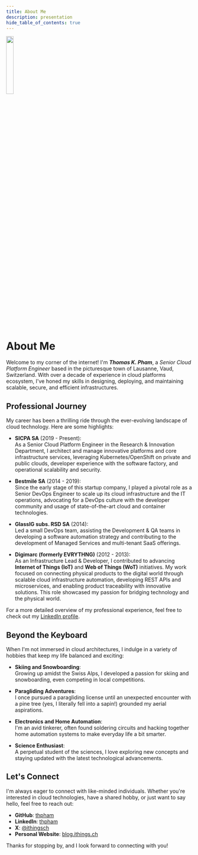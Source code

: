```yaml
---
title: About Me
description: presentation
hide_table_of_contents: true
---
```


<img src="/img/me.jpg" width="20%" height="20%"></img>

# About Me

Welcome to my corner of the internet! I'm ***Thomas K. Pham***, a *Senior Cloud Platform Engineer* based in the picturesque town of Lausanne, Vaud, Switzerland. With over a decade of experience in cloud platforms ecosystem, I've honed my skills in designing, deploying, and maintaining scalable, secure, and efficient infrastructures.

## Professional Journey

My career has been a thrilling ride through the ever-evolving landscape of cloud technology. Here are some highlights:

- **SICPA SA** (2019 - Present):  
  As a Senior Cloud Platform Engineer in the Research & Innovation Department, I architect and manage innovative platforms and core infrastructure services, leveraging Kubernetes/OpenShift on private and public clouds, developer experience with the software factory, and operational scalability and security.

- **Bestmile SA** (2014 - 2019):  
  Since the early stage of this startup company, I played a pivotal role as a Senior DevOps Engineer to scale up its cloud infrastructure and the IT operations, advocating for a DevOps culture with the developer community and usage of state-of-the-art cloud and container technologies.

- **GlassIG subs. RSD SA** (2014):  
  Led a small DevOps team, assisting the Development & QA teams in developing a software automation strategy and contributing to the development of Managed Services and multi-tenant SaaS offerings.

- **Digimarc (formerly EVRYTHNG)** (2012 - 2013):  
  As an Infrastructure Lead & Developer, I contributed to advancing **Internet of Things (IoT)** and **Web of Things (WoT)** initiatives. My work focused on connecting physical products to the digital world through scalable cloud infrastructure automation, developing REST APIs and microservices, and enabling product traceability with innovative solutions. This role showcased my passion for bridging technology and the physical world.


For a more detailed overview of my professional experience, feel free to check out my [LinkedIn profile](https://www.linkedin.com/in/thpham).

## Beyond the Keyboard

When I'm not immersed in cloud architectures, I indulge in a variety of hobbies that keep my life balanced and exciting:

- **Skiing and Snowboarding**:  
  Growing up amidst the Swiss Alps, I developed a passion for skiing and snowboarding, even competing in local competitions.

- **Paragliding Adventures**:  
  I once pursued a paragliding license until an unexpected encounter with a pine tree (yes, I literally fell into a sapin!) grounded my aerial aspirations.

- **Electronics and Home Automation**:  
  I'm an avid tinkerer, often found soldering circuits and hacking together home automation systems to make everyday life a bit smarter.

- **Science Enthusiast**:  
  A perpetual student of the sciences, I love exploring new concepts and staying updated with the latest technological advancements.

## Let's Connect

I'm always eager to connect with like-minded individuals. Whether you're interested in cloud technologies, have a shared hobby, or just want to say hello, feel free to reach out:

- **GitHub**: [thpham](https://github.com/thpham)
- **LinkedIn**: [thpham](https://www.linkedin.com/in/thpham)
- **X**: [@ithingsch](https://x.com/ithingsch)
- **Personal Website**: [blog.ithings.ch](http://blog.ithings.ch)

Thanks for stopping by, and I look forward to connecting with you!
